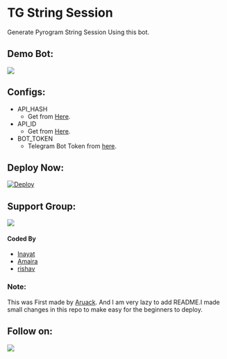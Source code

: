 # TG String Session
Generate Pyrogram String Session Using this bot.

## Demo Bot:
<a href="https://telegram.dog/stri_ngbot"><img src="https://img.shields.io/badge/Telegram-Bot-blue.svg?logo=telegram"></a>

## Configs:
- API_HASH
  - Get from [Here](https://my.telegram.org).
- API_ID
  - Get from [Here](https://my.telegram.org).
- BOT_TOKEN
  - Telegram Bot Token from [here](https://telegram.dog/BotFather).

## Deploy Now:
[![Deploy](https://www.herokucdn.com/deploy/button.svg)](https://heroku.com/deploy?template=https://github.com/ARUACK/stri_ngbot)

## Support Group:
<a href="https://telegram.dog/ARUACKSUPPORT"><img src="https://img.shields.io/badge/Telegram-Join%20Telegram%20Group-blue.svg?logo=telegram"></a>

#### Coded By
- [Inayat](https://telegram.dog/inayat571)
- [Amaira](https://telegram.dog/xenonNR)
- [rishav](https://telegram.dog/Denver_es_genial)

### Note:
This was First made by [Aruack](https://github.com/Aruack). And I am very lazy to add README.I made small changes in this repo to make easy for the beginners to deploy.

## Follow on:
<p align="left">
<a href="https://github.com/Aruack"><img src="https://img.shields.io/badge/GitHub-Follow%20on%20GitHub-inactive.svg?logo=github"></a>
</p>


